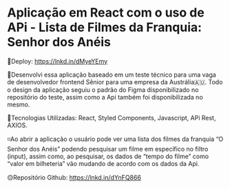 # Aplicação em React com o uso de APi - Lista de Filmes da Franquia: Senhor dos Anéis 

🔸Deploy: https://lnkd.in/dMyeYEmy

🔹Desenvolvi essa aplicação baseado em um teste técnico para uma vaga de desenvolvedor frontend Sênior para uma empresa da Austrália🇦🇺.
Todo o design da aplicação seguiu o padrão do Figma disponibilizado no repositório do teste, assim como a Api também foi disponibilizada no mesmo. 

🔺Tecnologias Utilizadas: React, Styled Components, Javascript, APi Rest, AXIOS. 

◽️Ao abrir a aplicação o usuário pode ver uma lista dos filmes da franquia “O Senhor dos Anéis” podendo pesquisar um filme em específico no filtro (input), assim como, ao pesquisar, os dados de “tempo do filme” como “valor em bilheteria” vão mudando de acordo com os dados da Api. 

🟡Repositório Github: https://lnkd.in/dYnFQ866
